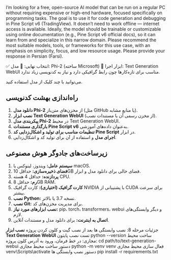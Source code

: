 I’m looking for a free, open-source AI model that can be run on a regular PC without requiring expensive or high-end hardware, focused specifically on programming tasks. The goal is to use it for code generation and debugging in Pine Script v6 (TradingView). It doesn’t need to work offline — internet access is available. Ideally, the model should be trainable or customizable using online documentation (e.g., Pine Script v6 official docs), so it can learn from and specialize in this narrow domain. Please recommend the most suitable models, tools, or frameworks for this use case, with an emphasis on simplicity, focus, and low resource usage. Please provide your response in Persian (Farsi).

✅ انتخاب نهایی:
🔸 مدل: Phi-2 (ساخته Microsoft)
🔸 ابزار اجرا: Text Generation WebUI
مناسب برای تازه‌کارها چون رابط گرافیکی دارد و نیاز به کدنویسی زیاد ندارد.

می‌توانید با چند کلیک از مدل استفاده کنید.

## راه‌اندازی بهشت کدنویسی

1. **دانلود مدل Phi-2** از مخزن‌های متن‌باز (مثل GitHub یا منابع مشابه).
2. **نصب ابزار Text Generation WebUI** (از مخزن رسمی آن یا مستندات نصب).
3. **پیکربندی مدل Phi-2** در محیط Text Generation WebUI.
4. **بارگذاری مستندات Pine Script v6** به‌عنوان داده‌های آموزشی.
5. **تنظیمات مناسب برای تولید و اشکال‌زدایی کد Pine Script** در ابزار.
6. **اجرای مدل** و استفاده از آن برای تولید کد و اشکال‌زدایی.


## زیرساخت‌های جادوگر هوش مصنوعی

1. **سیستم عامل:** ویندوز، لینوکس یا macOS.
2. **فضای ذخیره‌سازی:** حداقل 10GB فضای خالی برای دانلود مدل و ابزار.
3. **پردازنده:** حداقل 4 هسته CPU.
4. **رم:** حداقل 8GB RAM.
5. **کارت گرافیک (اختیاری):** کارت گرافیک NVIDIA با پشتیبانی از CUDA برای سرعت بیشتر.
6. **نصب Python:** نسخه 3.7 یا بالاتر.
7. **نصب Git:** برای مدیریت مخزن‌های کد.
8. **نصب ابزارهای مورد نیاز:** pip، torch، transformers، webui و دیگر وابستگی‌های لازم.
9. **اتصال به اینترنت:** برای دانلود مدل و مستندات آنلاین.

 جزئیات مرحله 8: نصب وابستگی ها بعد از نصب گیت و کلون کردن پروژه **نصب ابزار Text Generation WebUI**
تست نصب پایتون
python --version
ساخت محیط مجازی:
در خط فرمان، ورود به آدرس کلون پروژه:     cd path/to/text-generation-webui
دستور ساخت محیط مجازی        python -m venv venv
فعال سازی محیط مجازی           venv\Scripts\activate
دستور نصب وابستگی ها             pip install -r requirements.txt
